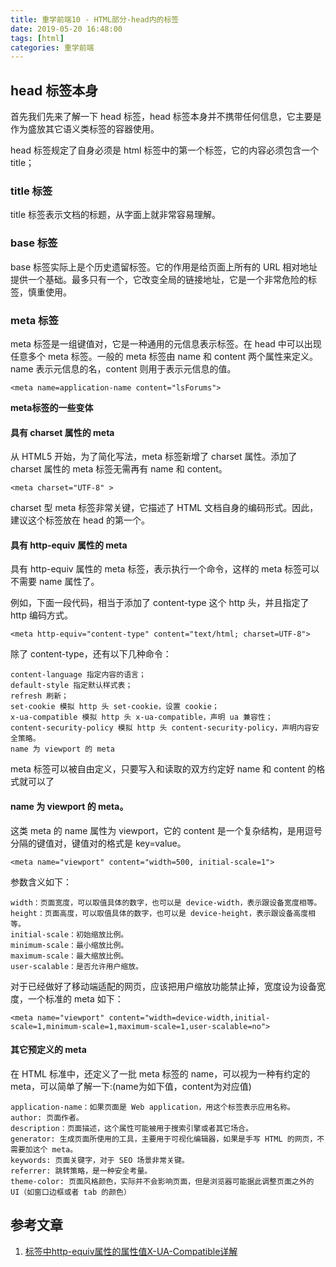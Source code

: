 ```yaml
---
title: 重学前端10 - HTML部分-head内的标签
date: 2019-05-20 16:48:00
tags: [html]
categories: 重学前端
---
```


## head 标签本身

首先我们先来了解一下 head 标签，head 标签本身并不携带任何信息，它主要是作为盛放其它语义类标签的容器使用。

head 标签规定了自身必须是 html 标签中的第一个标签，它的内容必须包含一个 title；

<!-- more -->
### title 标签

title 标签表示文档的标题，从字面上就非常容易理解。

### base 标签

base 标签实际上是个历史遗留标签。它的作用是给页面上所有的 URL 相对地址提供一个基础。最多只有一个，它改变全局的链接地址，它是一个非常危险的标签，慎重使用。

###  meta 标签

meta 标签是一组键值对，它是一种通用的元信息表示标签。在 head 中可以出现任意多个 meta 标签。一般的 meta 标签由 name 和 content 两个属性来定义。name 表示元信息的名，content 则用于表示元信息的值。

  	<meta name=application-name content="lsForums">

**meta标签的一些变体**

#### 具有 charset 属性的 meta

从 HTML5 开始，为了简化写法，meta 标签新增了 charset 属性。添加了 charset 属性的 meta 标签无需再有 name 和 content。
	
  	<meta charset="UTF-8" >

charset 型 meta 标签非常关键，它描述了 HTML 文档自身的编码形式。因此，建议这个标签放在 head 的第一个。

#### 具有 http-equiv 属性的 meta

具有 http-equiv 属性的 meta 标签，表示执行一个命令，这样的 meta 标签可以不需要 name 属性了。

例如，下面一段代码，相当于添加了 content-type 这个 http 头，并且指定了 http 编码方式。

	
	<meta http-equiv="content-type" content="text/html; charset=UTF-8">

除了 content-type，还有以下几种命令：

	content-language 指定内容的语言；
	default-style 指定默认样式表；
	refresh 刷新；
	set-cookie 模拟 http 头 set-cookie，设置 cookie；
	x-ua-compatible 模拟 http 头 x-ua-compatible，声明 ua 兼容性；
	content-security-policy 模拟 http 头 content-security-policy，声明内容安全策略。
	name 为 viewport 的 meta
meta 标签可以被自由定义，只要写入和读取的双方约定好 name 和 content 的格式就可以了

#### name 为 viewport 的 meta。

这类 meta 的 name 属性为 viewport，它的 content 是一个复杂结构，是用逗号分隔的键值对，键值对的格式是 key=value。
	
	<meta name="viewport" content="width=500, initial-scale=1">

参数含义如下：

	width：页面宽度，可以取值具体的数字，也可以是 device-width，表示跟设备宽度相等。
	height：页面高度，可以取值具体的数字，也可以是 device-height，表示跟设备高度相等。
	initial-scale：初始缩放比例。
	minimum-scale：最小缩放比例。
	maximum-scale：最大缩放比例。
	user-scalable：是否允许用户缩放。

对于已经做好了移动端适配的网页，应该把用户缩放功能禁止掉，宽度设为设备宽度，一个标准的 meta 如下：

	
	<meta name="viewport" content="width=device-width,initial-scale=1,minimum-scale=1,maximum-scale=1,user-scalable=no">

#### 其它预定义的 meta

在 HTML 标准中，还定义了一批 meta 标签的 name，可以视为一种有约定的 meta，可以简单了解一下:(name为如下值，content为对应值)

	application-name：如果页面是 Web application，用这个标签表示应用名称。
	author: 页面作者。
	description：页面描述，这个属性可能被用于搜索引擎或者其它场合。
	generator: 生成页面所使用的工具，主要用于可视化编辑器，如果是手写 HTML 的网页，不需要加这个 meta。
	keywords: 页面关键字，对于 SEO 场景非常关键。
	referrer: 跳转策略，是一种安全考量。
	theme-color: 页面风格颜色，实际并不会影响页面，但是浏览器可能据此调整页面之外的 UI（如窗口边框或者 tab 的颜色）

## 参考文章
1. [标签中http-equiv属性的属性值X-UA-Compatible详解](https://blog.csdn.net/changjiangbuxi/article/details/26054755)

